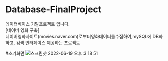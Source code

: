 # Database-FinalProject
데이터베이스 기말프로젝트 입니다.  
[네이버 영화 구축]  
네이버영화사이트(movies.naver.com)로부터영화데이터를수집하여,mySQL에 DB화하고, 검색 인터페이스 제공하는 프로젝트  
  
#초기화면
![스크린샷 2022-06-19 오후 3 18 51](https://user-images.githubusercontent.com/75566606/177125936-24dbf9ec-adf4-486d-85b8-350395f1f4bb.png)
